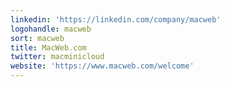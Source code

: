 ```yaml
---
linkedin: 'https://linkedin.com/company/macweb'
logohandle: macweb
sort: macweb
title: MacWeb.com
twitter: macminicloud
website: 'https://www.macweb.com/welcome'
---
```

